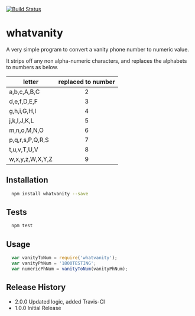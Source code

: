 [![Build Status](https://travis-ci.org/gitbaron/whatvanity.svg?branch=dev)](https://travis-ci.org/gitbaron/whatvanity)

# whatvanity
A very simple program to convert a vanity phone number to numeric value.

It strips off any non alpha-numeric characters, and replaces the alphabets to numbers as below.

| letter | replaced to number |
| ------ | :-----------------:|
| a,b,c,A,B,C | 2 |
| d,e,f,D,E,F | 3 |
| g,h,i,G,H,I | 4 |
| j,k,l,J,K,L | 5 |
| m,n,o,M,N,O | 6 |
| p,q,r,s,P,Q,R,S | 7 |
| t,u,v,T,U,V | 8 |
| w,x,y,z,W,X,Y,Z | 9 |

## Installation

```bash
  npm install whatvanity --save
```

## Tests

```bash
  npm test
```

## Usage

```javascript
  var vanityToNum = require('whatvanity');
  var vanityPhNum = '1800TESTING';
  var numericPhNum = vanityToNum(vanityPhNum);
```

## Release History

* 2.0.0 Updated logic, added Travis-CI
* 1.0.0 Initial Release
